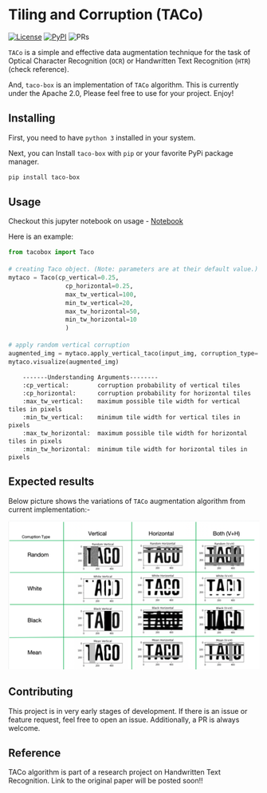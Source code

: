 # Tiling and Corruption (TACo)
[![License](https://img.shields.io/badge/License-Apache%202.0-blue.svg)](https://opensource.org/licenses/Apache-2.0)  [![PyPI](https://img.shields.io/pypi/v/tsai?color=blue&label=pypi%20version)](https://pypi.org/project/taco-box/0.1.1/#description)  ![PRs](https://img.shields.io/badge/PRs-welcome-brightgreen.svg) 

`TACo` is a simple and effective data augmentation technique for the task of Optical Character Recognition (`OCR`) or Handwritten Text Recognition (`HTR`) (check reference).

And, `taco-box` is an implementation of `TACo` algorithm. This is currently under the Apache 2.0, Please feel free to use for your project. Enjoy!

## Installing
First, you need to have `python 3` installed in your system.

Next, you can Install `taco-box` with `pip` or your favorite PyPi package manager.

```bash
pip install taco-box
```

## Usage
Checkout this jupyter notebook on usage - [Notebook](https://github.com/kartikgill/taco-box/blob/main/tests/Taco_testing.ipynb)

Here is an example:

```python
from tacobox import Taco

# creating Taco object. (Note: parameters are at their default value.)
mytaco = Taco(cp_vertical=0.25,
                cp_horizontal=0.25,
                max_tw_vertical=100,
                min_tw_vertical=20,
                max_tw_horizontal=50,
                min_tw_horizontal=10
                )

# apply random vertical corruption
augmented_img = mytaco.apply_vertical_taco(input_img, corruption_type='random')
mytaco.visualize(augmented_img)
```

        -------Understanding Arguments--------
        :cp_vertical:        corruption probability of vertical tiles
        :cp_horizontal:      corruption probability for horizontal tiles
        :max_tw_vertical:    maximum possible tile width for vertical tiles in pixels
        :min_tw_vertical:    minimum tile width for vertical tiles in pixels
        :max_tw_horizontal:  maximum possible tile width for horizontal tiles in pixels
        :min_tw_horizontal:  minimum tile width for horizontal tiles in pixels

## Expected results
Below picture shows the variations of `TACo` augmentation algorithm from current implementation:-

<p align="center">
  <img src="https://github.com/kartikgill/taco-box/blob/main/images/taco_results.png" alt="Example Output"/ width=600>
</p>

## Contributing
This project is in very early stages of development. If there is an issue or feature request, feel free to open an issue. Additionally, a PR is always welcome.

## Reference
TACo algorithm is part of a research project on Handwritten Text Recognition. Link to the original paper will be posted soon!!
